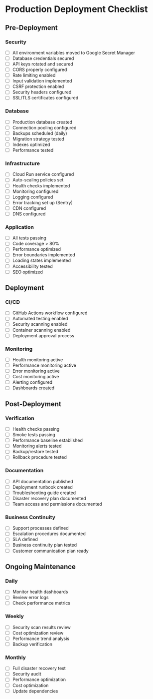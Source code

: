 # Production Deployment Checklist

## Pre-Deployment

### Security
- [ ] All environment variables moved to Google Secret Manager
- [ ] Database credentials secured
- [ ] API keys rotated and secured
- [ ] CORS properly configured
- [ ] Rate limiting enabled
- [ ] Input validation implemented
- [ ] CSRF protection enabled
- [ ] Security headers configured
- [ ] SSL/TLS certificates configured

### Database
- [ ] Production database created
- [ ] Connection pooling configured
- [ ] Backups scheduled (daily)
- [ ] Migration strategy tested
- [ ] Indexes optimized
- [ ] Performance tested

### Infrastructure
- [ ] Cloud Run service configured
- [ ] Auto-scaling policies set
- [ ] Health checks implemented
- [ ] Monitoring configured
- [ ] Logging configured
- [ ] Error tracking set up (Sentry)
- [ ] CDN configured
- [ ] DNS configured

### Application
- [ ] All tests passing
- [ ] Code coverage > 80%
- [ ] Performance optimized
- [ ] Error boundaries implemented
- [ ] Loading states implemented
- [ ] Accessibility tested
- [ ] SEO optimized

## Deployment

### CI/CD
- [ ] GitHub Actions workflow configured
- [ ] Automated testing enabled
- [ ] Security scanning enabled
- [ ] Container scanning enabled
- [ ] Deployment approval process

### Monitoring
- [ ] Health monitoring active
- [ ] Performance monitoring active
- [ ] Error monitoring active
- [ ] Cost monitoring active
- [ ] Alerting configured
- [ ] Dashboards created

## Post-Deployment

### Verification
- [ ] Health checks passing
- [ ] Smoke tests passing
- [ ] Performance baseline established
- [ ] Monitoring alerts tested
- [ ] Backup/restore tested
- [ ] Rollback procedure tested

### Documentation
- [ ] API documentation published
- [ ] Deployment runbook created
- [ ] Troubleshooting guide created
- [ ] Disaster recovery plan documented
- [ ] Team access and permissions documented

### Business Continuity
- [ ] Support processes defined
- [ ] Escalation procedures documented
- [ ] SLA defined
- [ ] Business continuity plan tested
- [ ] Customer communication plan ready

## Ongoing Maintenance

### Daily
- [ ] Monitor health dashboards
- [ ] Review error logs
- [ ] Check performance metrics

### Weekly
- [ ] Security scan results review
- [ ] Cost optimization review
- [ ] Performance trend analysis
- [ ] Backup verification

### Monthly
- [ ] Full disaster recovery test
- [ ] Security audit
- [ ] Performance optimization
- [ ] Cost optimization
- [ ] Update dependencies 